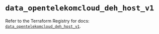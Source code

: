# `data_opentelekomcloud_deh_host_v1`

Refer to the Terraform Registry for docs: [`data_opentelekomcloud_deh_host_v1`](https://registry.terraform.io/providers/opentelekomcloud/opentelekomcloud/1.36.26/docs/data-sources/deh_host_v1).

